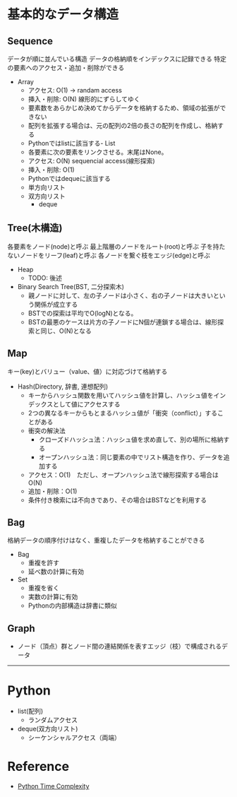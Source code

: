 # 基本的なデータ構造

## Sequence

データが順に並んでいる構造
データの格納順をインデックスに記録できる
特定の要素へのアクセス・追加・削除ができる

- Array
    - アクセス: O(1) -> randam access
    - 挿入・削除: O(N) 線形的にずらしてゆく
    - 要素数をあらかじめ決めてからデータを格納するため、領域の拡張ができない
    - 配列を拡張する場合は、元の配列の2倍の長さの配列を作成し、格納する
    - Pythonではlistに該当する- List
    - 各要素に次の要素をリンクさせる。末尾はNone。
    - アクセス: O(N) sequencial access(線形探索)
    - 挿入・削除: O(1)
    - Pythonではdequeに該当する
    - 単方向リスト
    - 双方向リスト
        - deque

## Tree(木構造)

各要素をノード(node)と呼ぶ
最上階層のノードをルート(root)と呼ぶ
子を持たないノードをリーフ(leaf)と呼ぶ
各ノードを繋ぐ枝をエッジ(edge)と呼ぶ

- Heap
    - TODO: 後述
- Binary Search Tree(BST, 二分探索木) 
    - 親ノードに対して、左の子ノードは小さく、右の子ノードは大きいという関係が成立する
    - BSTでの探索は平均でO(logN)となる。
    - BSTの最悪のケースは片方の子ノードにN個が連鎖する場合は、線形探索と同じ、O(N)となる

## Map

キー(key)とバリュー（value、値）に対応づけて格納する

- Hash(Directory, 辞書, 連想配列)
    - キーからハッシュ関数を用いてハッシュ値を計算し、ハッシュ値をインデックスとして値にアクセスする
    - 2つの異なるキーからもとまるハッシュ値が「衝突（conflict）」することがある
    - 衝突の解決法
        - クローズドハッシュ法：ハッシュ値を求め直して、別の場所に格納する
        - オープンハッシュ法：同じ要素の中でリスト構造を作り、データを追加する
    - アクセス：O(1)　ただし、オープンハッシュ法で線形探索する場合はO(N)
    - 追加・削除：O(1)
    - 条件付き検索には不向きであり、その場合はBSTなどを利用する

## Bag

格納データの順序付けはなく、重複したデータを格納することができる

- Bag
    - 重複を許す
    - 延べ数の計算に有効
- Set
    - 重複を省く
    - 実数の計算に有効
    - Pythonの内部構造は辞書に類似

## Graph

- ノード（頂点）群とノード間の連結関係を表すエッジ（枝）で構成されるデータ

----

# Python

- list(配列)
    - ランダムアクセス
- deque(双方向リスト)
    - シーケンシャルアクセス（両端）

# Reference

- [Python Time Complexity](https://wiki.python.org/moin/TimeComplexity)
